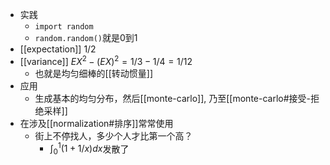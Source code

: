 - 实践
  - `import random`
  - `random.random()`就是0到1
- [[expectation]] $1/2$
- [[variance]] $EX^2-(EX)^2=1/3-1/4=1/12$
  - 也就是均匀细棒的[[转动惯量]]
- 应用
  - 生成基本的均匀分布，然后[[monte-carlo]], 乃至[[monte-carlo#接受-拒绝采样]]
- 在涉及[[normalization#排序]]常常使用
  - 街上不停找人，多少个人才比第一个高？
    - $\int_0^1 (1+1/x)dx$发散了